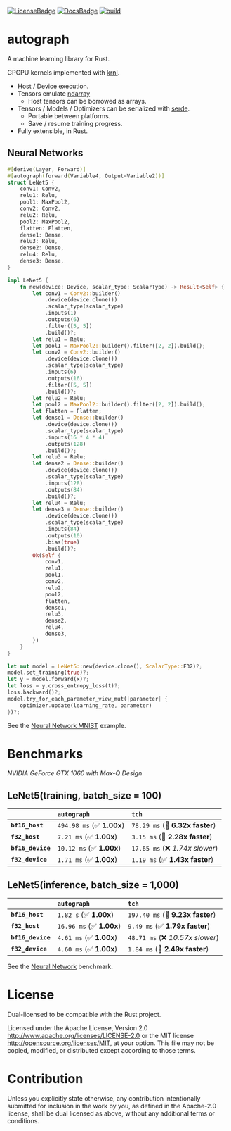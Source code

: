 [![LicenseBadge]][License]
[![DocsBadge]][Docs]
[![build](https://github.com/charles-r-earp/autograph/actions/workflows/ci.yml/badge.svg)](https://github.com/charles-r-earp/autograph/actions/workflows/ci.yml)

[License]: https://github.com/charles-r-earp/autograph/blob/main/LICENSE-APACHE
[LicenseBadge]: https://img.shields.io/badge/license-MIT/Apache_2.0-blue.svg
[Docs]: https://docs.rs/autograph
[DocsBadge]: https://docs.rs/autograph/badge.svg

# autograph

A machine learning library for Rust.

GPGPU kernels implemented with [krnl](https://github.com/charles-r-earp/krnl).

- Host / Device execution.
- Tensors emulate [ndarray](https://github.com/rust-ndarray/ndarray)
  - Host tensors can be borrowed as arrays.
- Tensors / Models / Optimizers can be serialized with [serde](https://github.com/serde-rs/serde).
  - Portable between platforms.
  - Save / resume training progress.
- Fully extensible, in Rust.

## Neural Networks

```rust
#[derive(Layer, Forward)]
#[autograph(forward(Variable4, Output=Variable2))]
struct LeNet5 {
    conv1: Conv2,
    relu1: Relu,
    pool1: MaxPool2,
    conv2: Conv2,
    relu2: Relu,
    pool2: MaxPool2,
    flatten: Flatten,
    dense1: Dense,
    relu3: Relu,
    dense2: Dense,
    relu4: Relu,
    dense3: Dense,
}

impl LeNet5 {
    fn new(device: Device, scalar_type: ScalarType) -> Result<Self> {
        let conv1 = Conv2::builder()
            .device(device.clone())
            .scalar_type(scalar_type)
            .inputs(1)
            .outputs(6)
            .filter([5, 5])
            .build()?;
        let relu1 = Relu;
        let pool1 = MaxPool2::builder().filter([2, 2]).build();
        let conv2 = Conv2::builder()
            .device(device.clone())
            .scalar_type(scalar_type)
            .inputs(6)
            .outputs(16)
            .filter([5, 5])
            .build()?;
        let relu2 = Relu;
        let pool2 = MaxPool2::builder().filter([2, 2]).build();
        let flatten = Flatten;
        let dense1 = Dense::builder()
            .device(device.clone())
            .scalar_type(scalar_type)
            .inputs(16 * 4 * 4)
            .outputs(128)
            .build()?;
        let relu3 = Relu;
        let dense2 = Dense::builder()
            .device(device.clone())
            .scalar_type(scalar_type)
            .inputs(128)
            .outputs(84)
            .build()?;
        let relu4 = Relu;
        let dense3 = Dense::builder()
            .device(device.clone())
            .scalar_type(scalar_type)
            .inputs(84)
            .outputs(10)
            .bias(true)
            .build()?;
        Ok(Self {
            conv1,
            relu1,
            pool1,
            conv2,
            relu2,
            pool2,
            flatten,
            dense1,
            relu3,
            dense2,
            relu4,
            dense3,
        })
    }
}

let mut model = LeNet5::new(device.clone(), ScalarType::F32)?;
model.set_training(true)?;
let y = model.forward(x)?;
let loss = y.cross_entropy_loss(t)?;
loss.backward()?;
model.try_for_each_parameter_view_mut(|parameter| {
    optimizer.update(learning_rate, parameter)
})?;
```

See the [Neural Network MNIST](examples/neural-network-mnist) example.

# Benchmarks

_NVIDIA GeForce GTX 1060 with Max-Q Design_

## LeNet5(training, batch_size = 100)

|                   | `autograph`                | `tch`                            |
| :---------------- | :------------------------- | :------------------------------- |
| **`bf16_host`**   | `494.98 ms` (✅ **1.00x**) | `78.29 ms` (🚀 **6.32x faster**) |
| **`f32_host`**    | `7.21 ms` (✅ **1.00x**)   | `3.15 ms` (🚀 **2.28x faster**)  |
| **`bf16_device`** | `10.12 ms` (✅ **1.00x**)  | `17.65 ms` (❌ _1.74x slower_)   |
| **`f32_device`**  | `1.71 ms` (✅ **1.00x**)   | `1.19 ms` (✅ **1.43x faster**)  |

## LeNet5(inference, batch_size = 1,000)

|                   | `autograph`               | `tch`                             |
| :---------------- | :------------------------ | :-------------------------------- |
| **`bf16_host`**   | `1.82 s` (✅ **1.00x**)   | `197.40 ms` (🚀 **9.23x faster**) |
| **`f32_host`**    | `16.96 ms` (✅ **1.00x**) | `9.49 ms` (✅ **1.79x faster**)   |
| **`bf16_device`** | `4.61 ms` (✅ **1.00x**)  | `48.71 ms` (❌ _10.57x slower_)   |
| **`f32_device`**  | `4.60 ms` (✅ **1.00x**)  | `1.84 ms` (🚀 **2.49x faster**)   |

See the [Neural Network](benches/neural-network-benches) benchmark.

# License

Dual-licensed to be compatible with the Rust project.

Licensed under the Apache License, Version 2.0 http://www.apache.org/licenses/LICENSE-2.0 or the MIT license http://opensource.org/licenses/MIT, at your option. This file may not be copied, modified, or distributed except according to those terms.

# Contribution

Unless you explicitly state otherwise, any contribution intentionally submitted for inclusion in the work by you, as defined in the Apache-2.0 license, shall be dual licensed as above, without any additional terms or conditions.
